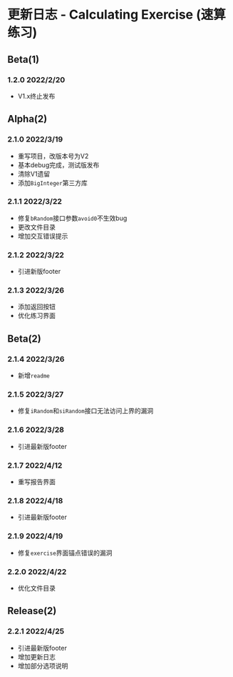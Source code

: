 # 更新日志 - Calculating Exercise (速算练习)

## Beta(1)

### 1.2.0 2022/2/20

- V1.x终止发布

## Alpha(2)

### 2.1.0 2022/3/19

- 重写项目，改版本号为V2
- 基本debug完成，测试版发布
- 清除V1遗留
- 添加`BigInteger`第三方库

### 2.1.1 2022/3/22

- 修复`bRandom`接口参数`avoid0`不生效bug
- 更改文件目录
- 增加交互错误提示

### 2.1.2 2022/3/22

- 引进新版footer

### 2.1.3 2022/3/26

- 添加返回按钮
- 优化练习界面

## Beta(2)

### 2.1.4 2022/3/26

- 新增`readme`

### 2.1.5 2022/3/27

- 修复`iRandom`和`siRandom`接口无法访问上界的漏洞

### 2.1.6 2022/3/28

- 引进最新版footer

### 2.1.7 2022/4/12

- 重写报告界面

### 2.1.8 2022/4/18

- 引进最新版footer

### 2.1.9 2022/4/19

- 修复`exercise`界面锚点错误的漏洞

### 2.2.0 2022/4/22

- 优化文件目录

## Release(2)

### 2.2.1 2022/4/25

- 引进最新版footer
- 增加更新日志
- 增加部分选项说明